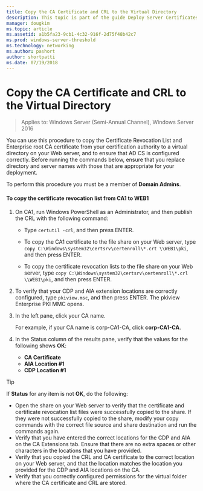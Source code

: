 ```yaml
---
title: Copy the CA Certificate and CRL to the Virtual Directory
description: This topic is part of the guide Deploy Server Certificates for 802.1X Wired and Wireless Deployments
manager: dougkim
ms.topic: article
ms.assetid: a1b5fa23-9cb1-4c32-916f-2d75f48b42c7
ms.prod: windows-server-threshold
ms.technology: networking
ms.author: pashort
author: shortpatti
ms.date: 07/19/2018
---
```

# Copy the CA Certificate and CRL to the Virtual Directory

>Applies to: Windows Server (Semi-Annual Channel), Windows Server 2016

You can use this procedure to copy the Certificate Revocation List and Enterprise root CA certificate from your certification authority to a virtual directory on your Web server, and to ensure that AD CS is configured correctly. Before running the commands below, ensure that you replace directory and server names with those that are appropriate for your deployment.  
  
To perform this procedure you must be a member of **Domain Admins**.  
  
#### To copy the certificate revocation list from CA1 to WEB1  
  
1.  On CA1, run Windows PowerShell as an Administrator, and then publish the CRL with the following command:  
  
    - Type `certutil -crl`, and then press ENTER.  

    - To copy the CA1 certificate to the file share on your Web server, type `copy C:\Windows\system32\certsrv\certenroll\*.crt \\WEB1\pki`, and then press ENTER.  
    
    - To copy the certificate revocation lists to the file share on your Web server, type `copy C:\Windows\system32\certsrv\certenroll\*.crl \\WEB1\pki`, and then press ENTER.  
  
2.  To verify that your CDP and AIA extension locations are correctly configured, type `pkiview.msc`, and then press ENTER. The pkiview Enterprise PKI MMC opens.  
  
3.  In the left pane, click your CA name.<p>For example, if your CA name is corp-CA1-CA, click **corp-CA1-CA**. 

4. In the Status column of the results pane, verify that the values for the following shows **OK**:

    - **CA Certificate**
    - **AIA Location #1**
    - **CDP Location #1**   
  
  
> [!TIP]  
> If **Status** for any item is not **OK**, do the following:  
> -   Open the share on your Web server to verify that the certificate and certificate revocation list files were successfully copied to the share. If they were not successfully copied to the share, modify your copy commands with the correct file source and share destination and run the commands again.  
> -   Verify that you have entered the correct locations for the CDP and AIA on the CA Extensions tab. Ensure that there are no extra spaces or other characters in the locations that you have provided.  
> -   Verify that you copied the CRL and CA certificate to the correct location on your Web server, and that the location matches the location you provided for the CDP and AIA locations on the CA.  
> -   Verify that you correctly configured permissions for the virtual folder where the CA certificate and CRL are stored.  
  


